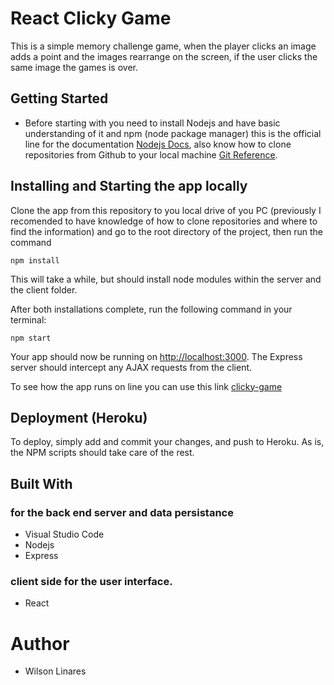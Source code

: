 # React Clicky Game
This is a simple memory challenge game, when the player clicks an image adds a point and the images rearrange on the screen, if the user clicks the same image the games is over.

## Getting Started
* Before starting with you need to install Nodejs and have basic understanding of it and npm (node package manager) this is the official line for the documentation [Nodejs Docs](https://nodejs.org/en/docs/), also know how to clone repositories from Github to your local machine [Git Reference](https://www.git-scm.com/docs). 

## Installing and Starting the app locally

Clone the app from this repository to you local drive of you PC (previously I recomended to have knowledge of how to clone repositories and where to find the information) and go to the root directory of the project, then run the command

```
npm install
```
This will take a while, but should install node modules within the server and the client folder.

After both installations complete, run the following command in your terminal:

```
npm start
```
Your app should now be running on <http://localhost:3000>. The Express server should intercept any AJAX requests from the client.

To see how the app runs on line you can use this link [clicky-game](https://react-clicky-game.herokuapp.com/)

## Deployment (Heroku)

To deploy, simply add and commit your changes, and push to Heroku. As is, the NPM scripts should take care of the rest.

## Built With

### for the back end server and data persistance
* Visual Studio Code
* Nodejs 
* Express 

### client side for the user interface. 
* React 

# Author
* Wilson Linares 


